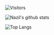 
![Visitors](https://api.visitorbadge.io/api/visitors?path=nazililham11.github&countColor=%232f80ed&style=flat)


![Nazil's github stats](https://github-readme-stats.vercel.app/api?username=nazililham11&include_all_commits=true&show_icons=true&hide_border=true)


![Top Langs](https://github-readme-stats.vercel.app/api/top-langs/?username=nazililham11&langs_count=10&layout=compact)
